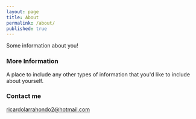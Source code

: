 ```yaml
---
layout: page
title: About
permalink: /about/
published: true
---
```


Some information about you!

### More Information

A place to include any other types of information that you'd like to include about yourself. 

### Contact me

[ricardolarrahondo2@hotmail.com](mailto:ricardolarrahondo2@hotmail.com)